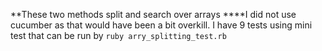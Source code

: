 **These two methods split and search over arrays
****I did not use cucumber as that would have been a bit overkill. I have 9 tests using mini test that can be run by
``` ruby arry_splitting_test.rb ```